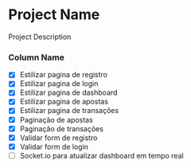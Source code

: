 # Project Name
Project Description

### Column Name
- [x] Estilizar pagina de registro
- [x] Estilizar pagina de login
- [x] Estilizar pagina de dashboard
- [x] Estilizar pagina de apostas
- [x] Estilizar pagina de transações
- [x] Paginação de apostas
- [x] Paginação de transações
- [x] Validar form de registro
- [x] Validar form de login
- [ ] Socket.io para atualizar dashboard em tempo real